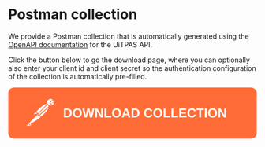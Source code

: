 # Postman collection

We provide a Postman collection that is automatically generated using the [OpenAPI documentation](openapi.md) for the UiTPAS API.

Click the button below to go the download page, where you can optionally also enter your client id and client secret so the authentication configuration of the collection is automatically pre-filled.

<!-- focus: false -->

[![Download postman collection](https://raw.githubusercontent.com/cultuurnet/apidocs/main/assets/postman-button.svg)](https://postman.publiq.be/?api=uitpas-api)
